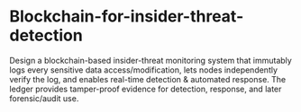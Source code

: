 # Blockchain-for-insider-threat-detection
Design a blockchain-based insider-threat monitoring system that immutably logs every sensitive data access/modification, lets nodes independently verify the log, and enables real-time detection & automated response. The ledger provides tamper-proof evidence for detection, response, and later forensic/audit use.
